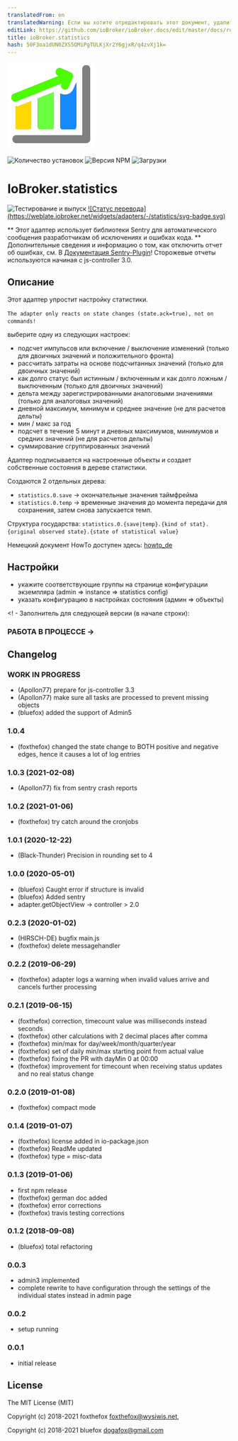 ```yaml
---
translatedFrom: en
translatedWarning: Если вы хотите отредактировать этот документ, удалите поле «translationFrom», в противном случае этот документ будет снова автоматически переведен
editLink: https://github.com/ioBroker/ioBroker.docs/edit/master/docs/ru/adapterref/iobroker.statistics/README.md
title: ioBroker.statistics
hash: 50F3oa1dUN0ZXS5QMiPgTULKjXr2Y6gjxR/q4zvXj1k=
---
```

![Логотип](../../../en/adapterref/iobroker.statistics/admin/statistics.png)

![Количество установок](http://iobroker.live/badges/statistics-stable.svg)
![Версия NPM](http://img.shields.io/npm/v/iobroker.statistics.svg)
![Загрузки](https://img.shields.io/npm/dm/iobroker.statistics.svg)

# IoBroker.statistics
![Тестирование и выпуск](https://github.com/iobroker-community-adapters/ioBroker.statistics/workflows/Test%20and%20Release/badge.svg) [![Статус перевода] (https://weblate.iobroker.net/widgets/adapters/-/statistics/svg-badge.svg)](https://weblate.iobroker.net/engage/adapters/?utm_source=widget)

** Этот адаптер использует библиотеки Sentry для автоматического сообщения разработчикам об исключениях и ошибках кода. ** Дополнительные сведения и информацию о том, как отключить отчет об ошибках, см. В [Документация Sentry-Plugin](https://github.com/ioBroker/plugin-sentry#plugin-sentry)! Сторожевые отчеты используются начиная с js-controller 3.0.

## Описание
Этот адаптер упростит настройку статистики.

`The adapter only reacts on state changes (state.ack=true), not on commands!`

выберите одну из следующих настроек:

* подсчет импульсов или включение / выключение изменений (только для двоичных значений и положительного фронта)
* рассчитать затраты на основе подсчитанных значений (только для двоичных значений)
* как долго статус был истинным / включенным и как долго ложным / выключенным (только для двоичных значений)
* дельта между зарегистрированными аналоговыми значениями (только для аналоговых значений)
* дневной максимум, минимум и среднее значение (не для расчетов дельты)
* мин / макс за год
* подсчет в течение 5 минут и дневных максимумов, минимумов и средних значений (не для расчетов дельты)
* суммирование сгруппированных значений

Адаптер подписывается на настроенные объекты и создает собственные состояния в дереве статистики.

Создаются 2 отдельных дерева:

* `statistics.0.save` -> окончательные значения таймфрейма
* `statistics.0.temp` -> временные значения до момента передачи для сохранения, затем снова запускается темп.

Структура государства: `statistics.0.{save|temp}.{kind of stat}.{original observed state}.{state of statistical value}`

Немецкий документ HowTo доступен здесь: [howto_de](./doc/howto_de.md)

## Настройки
* укажите соответствующие группы на странице конфигурации экземпляра (admin => instance => statistics config)
* указать конфигурацию в настройках состояния (админ => объекты)

<! - Заполнитель для следующей версии (в начале строки):

### __РАБОТА В ПРОЦЕССЕ__ ->

## Changelog
### __WORK IN PROGRESS__
* (Apollon77) prepare for js-controller 3.3
* (Apollon77) make sure all tasks are processed to prevent missing objects
* (bluefox) added the support of Admin5 

### 1.0.4
* (foxthefox) changed the state change to BOTH positive and negative edges, hence it causes a lot of log entries

### 1.0.3 (2021-02-08)
* (Apollon77) fix from sentry crash reports

### 1.0.2 (2021-01-06)
* (foxthefox) try catch around the cronjobs

### 1.0.1 (2020-12-22)
* (Black-Thunder) Precision in rounding set to 4

### 1.0.0 (2020-05-01)
* (bluefox) Caught error if structure is invalid
* (bluefox) Added sentry
* adapter.getObjectView -> controller > 2.0

### 0.2.3 (2020-01-02)
* (HIRSCH-DE) bugfix main.js
* (foxthefox) delete messagehandler

### 0.2.2 (2019-06-29)
* (foxthefox) adapter logs a warning when invalid values arrive and cancels further processing

### 0.2.1 (2019-06-15)
* (foxthefox) correction, timecount value was milliseconds instead seconds
* (foxthefox) other calculations with 2 decimal places after comma
* (foxthefox) min/max for day/week/month/quarter/year
* (foxthefox) set of daily min/max starting point from actual value
* (foxthefox) fixing the PR with dayMin 0 at 00:00
* (foxthefox) improvement for timecount when receiving status updates and no real status change

### 0.2.0 (2019-01-08)
* (foxthefox) compact mode

### 0.1.4 (2019-01-07)
* (foxthefox) license added in io-package.json
* (foxthefox) ReadMe updated
* (foxthefox) type = misc-data

### 0.1.3 (2019-01-06)
* first npm release
* (foxthefox) german doc added
* (foxthefox) error corrections
* (foxthefox) travis testing corrections

### 0.1.2 (2018-09-08)
* (bluefox) total refactoring

### 0.0.3
* admin3 implemented
* complete rewrite to have configuration through the settings of the individual states instead in admin page

### 0.0.2
* setup running

### 0.0.1
* initial release

## License

The MIT License (MIT)

Copyright (c) 2018-2021 foxthefox <foxthefox@wysiwis.net>,

Copyright (c) 2018-2021 bluefox <dogafox@gmail.com>